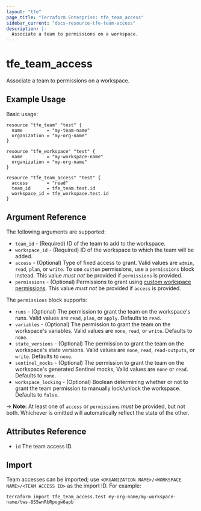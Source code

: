 ```yaml
---
layout: "tfe"
page_title: "Terraform Enterprise: tfe_team_access"
sidebar_current: "docs-resource-tfe-team-access"
description: |-
  Associate a team to permissions on a workspace.
---
```


# tfe_team_access

Associate a team to permissions on a workspace.

## Example Usage

Basic usage:

```hcl
resource "tfe_team" "test" {
  name         = "my-team-name"
  organization = "my-org-name"
}

resource "tfe_workspace" "test" {
  name         = "my-workspace-name"
  organization = "my-org-name"
}

resource "tfe_team_access" "test" {
  access       = "read"
  team_id      = tfe_team.test.id
  workspace_id = tfe_workspace.test.id
}
```

## Argument Reference

The following arguments are supported:

* `team_id` - (Required) ID of the team to add to the workspace.
* `workspace_id` - (Required) ID of the workspace to which the team will be added.
* `access` - (Optional) Type of fixed access to grant. Valid values are `admin`, `read`, `plan`, or `write`. To use `custom` permissions, use a `permissions` block instead. This value _must not_ be provided if `permissions` is provided.
* `permissions` - (Optional) Permissions to grant using [custom workspace permissions](https://www.terraform.io/docs/cloud/users-teams-organizations/permissions.html#custom-workspace-permissions). This value _must not_ be provided if `access` is provided.

The `permissions` block supports:

* `runs` - (Optional) The permission to grant the team on the workspace's runs. Valid values are `read`, `plan`, or `apply`. Defaults to `read`.
* `variables` - (Optional) The permission to grant the team on the workspace's variables. Valid values are `none`, `read`, or `write`. Defaults to `none`.
* `state_versions` - (Optional) The permission to grant the team on the workspace's state versions. Valid values are `none`, `read`, `read-outputs`, or `write`. Defaults to `none`.
* `sentinel_mocks` - (Optional) The permission to grant the team on the workspace's generated Sentinel mocks, Valid values are `none` or `read`. Defaults to `none`.
* `workspace_locking` - (Optional) Boolean determining whether or not to grant the team permission to manually lock/unlock the workspace. Defaults to `false`.

-> **Note:** At least one of `access` or `permissions` _must_ be provided, but not both. Whichever is omitted will automatically reflect the state of the other.

## Attributes Reference

* `id` The team access ID.

## Import

Team accesses can be imported; use
`<ORGANIZATION NAME>/<WORKSPACE NAME>/<TEAM ACCESS ID>` as the import ID. For
example:

```shell
terraform import tfe_team_access.test my-org-name/my-workspace-name/tws-8S5wnRbRpogw6apb
```
